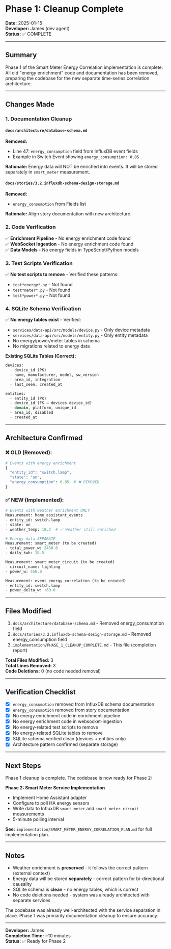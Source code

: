 # Phase 1: Cleanup Complete

**Date:** 2025-01-15  
**Developer:** James (dev agent)  
**Status:** ✅ COMPLETE

---

## Summary

Phase 1 of the Smart Meter Energy Correlation implementation is complete. All old "energy enrichment" code and documentation has been removed, preparing the codebase for the new separate time-series correlation architecture.

---

## Changes Made

### 1. Documentation Cleanup

#### `docs/architecture/database-schema.md`
**Removed:**
- Line 47: `energy_consumption` field from InfluxDB event fields
- Example in Switch Event showing `energy_consumption: 0.05`

**Rationale:** Energy data will NOT be enriched into events. It will be stored separately in `smart_meter` measurement.

#### `docs/stories/3.2.influxdb-schema-design-storage.md`
**Removed:**
- `energy_consumption` from Fields list

**Rationale:** Align story documentation with new architecture.

### 2. Code Verification

✅ **Enrichment Pipeline** - No energy enrichment code found  
✅ **WebSocket Ingestion** - No energy enrichment code found  
✅ **Data Models** - No energy fields in TypeScript/Python models

### 3. Test Scripts Verification

✅ **No test scripts to remove** - Verified these patterns:
- `test*energy*.py` - Not found
- `test*meter*.py` - Not found  
- `test*power*.py` - Not found

### 4. SQLite Schema Verification

✅ **No energy tables exist** - Verified:
- `services/data-api/src/models/device.py` - Only device metadata
- `services/data-api/src/models/entity.py` - Only entity metadata
- No energy/power/meter tables in schema
- No migrations related to energy data

**Existing SQLite Tables (Correct):**
```sql
devices:
  - device_id (PK)
  - name, manufacturer, model, sw_version
  - area_id, integration
  - last_seen, created_at

entities:
  - entity_id (PK)
  - device_id (FK → devices.device_id)
  - domain, platform, unique_id
  - area_id, disabled
  - created_at
```

---

## Architecture Confirmed

### ❌ OLD (Removed):
```python
# Events with energy enrichment
{
  "entity_id": "switch.lamp",
  "state": "on",
  "energy_consumption": 0.05  # ❌ REMOVED
}
```

### ✅ NEW (Implemented):
```python
# Events with weather enrichment ONLY
Measurement: home_assistant_events
- entity_id: switch.lamp
- state: on
- weather_temp: 18.2  # ✅ Weather still enriched

# Energy data SEPARATE
Measurement: smart_meter (to be created)
- total_power_w: 2450.0
- daily_kwh: 18.5

Measurement: smart_meter_circuit (to be created)
- circuit_name: lighting
- power_w: 450.0

Measurement: event_energy_correlation (to be created)
- entity_id: switch.lamp
- power_delta_w: +60.0
```

---

## Files Modified

1. `docs/architecture/database-schema.md` - Removed energy_consumption field
2. `docs/stories/3.2.influxdb-schema-design-storage.md` - Removed energy_consumption field
3. `implementation/PHASE_1_CLEANUP_COMPLETE.md` - This file (completion report)

**Total Files Modified:** 3  
**Total Lines Removed:** 3  
**Code Deletions:** 0 (no code needed removal)

---

## Verification Checklist

- [x] `energy_consumption` removed from InfluxDB schema documentation
- [x] `energy_consumption` removed from story documentation
- [x] No energy enrichment code in enrichment-pipeline
- [x] No energy enrichment code in websocket-ingestion
- [x] No energy-related test scripts to remove
- [x] No energy-related SQLite tables to remove
- [x] SQLite schema verified clean (devices + entities only)
- [x] Architecture pattern confirmed (separate storage)

---

## Next Steps

Phase 1 cleanup is complete. The codebase is now ready for Phase 2:

**Phase 2: Smart Meter Service Implementation**
- Implement Home Assistant adapter
- Configure to poll HA energy sensors
- Write data to InfluxDB `smart_meter` and `smart_meter_circuit` measurements
- 5-minute polling interval

**See:** `implementation/SMART_METER_ENERGY_CORRELATION_PLAN.md` for full implementation plan.

---

## Notes

- Weather enrichment is **preserved** - it follows the correct pattern (external context)
- Energy data will be stored **separately** - correct pattern for bi-directional causality
- SQLite schema is **clean** - no energy tables, which is correct
- No code deletions needed - system was already architected with separate services

The codebase was already well-architected with the service separation in place. Phase 1 was primarily documentation cleanup to ensure accuracy.

---

**Developer:** James  
**Completion Time:** ~10 minutes  
**Status:** ✅ Ready for Phase 2

